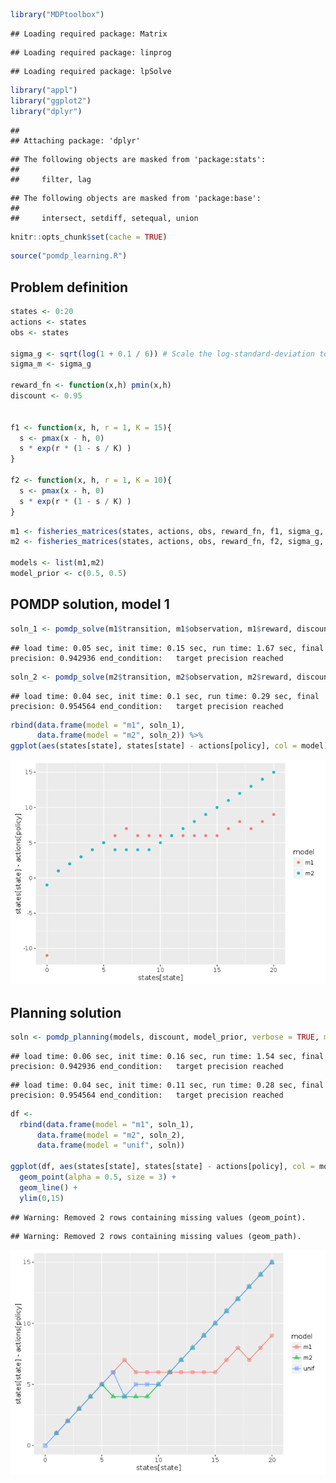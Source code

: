 



```r
library("MDPtoolbox")
```

```
## Loading required package: Matrix
```

```
## Loading required package: linprog
```

```
## Loading required package: lpSolve
```

```r
library("appl")
library("ggplot2")
library("dplyr")
```

```
## 
## Attaching package: 'dplyr'
```

```
## The following objects are masked from 'package:stats':
## 
##     filter, lag
```

```
## The following objects are masked from 'package:base':
## 
##     intersect, setdiff, setequal, union
```

```r
knitr::opts_chunk$set(cache = TRUE)
```


```r
source("pomdp_learning.R")
```


## Problem definition


```r
states <- 0:20
actions <- states
obs <- states

sigma_g <- sqrt(log(1 + 0.1 / 6)) # Scale the log-standard-deviation to result in similar variance to a uniform distribution of width 0.5
sigma_m <- sigma_g

reward_fn <- function(x,h) pmin(x,h)
discount <- 0.95


f1 <- function(x, h, r = 1, K = 15){
  s <- pmax(x - h, 0)
  s * exp(r * (1 - s / K) )
}

f2 <- function(x, h, r = 1, K = 10){
  s <- pmax(x - h, 0)
  s * exp(r * (1 - s / K) )
}
```



```r
m1 <- fisheries_matrices(states, actions, obs, reward_fn, f1, sigma_g, sigma_m)
m2 <- fisheries_matrices(states, actions, obs, reward_fn, f2, sigma_g, sigma_m)

models <- list(m1,m2)
model_prior <- c(0.5, 0.5)
```


## POMDP solution, model 1


```r
soln_1 <- pomdp_solve(m1$transition, m1$observation, m1$reward, discount, precision = 1)
```

```
## load time: 0.05 sec, init time: 0.15 sec, run time: 1.67 sec, final precision: 0.942936 end_condition:   target precision reached
```

```r
soln_2 <- pomdp_solve(m2$transition, m2$observation, m2$reward, discount, precision = 1)
```

```
## load time: 0.04 sec, init time: 0.1 sec, run time: 0.29 sec, final precision: 0.954564 end_condition:   target precision reached
```



```r
rbind(data.frame(model = "m1", soln_1),
      data.frame(model = "m2", soln_2)) %>%
ggplot(aes(states[state], states[state] - actions[policy], col = model)) + geom_point()
```

![](pomdp-learning_files/figure-html/unnamed-chunk-6-1.png)<!-- -->


## Planning solution


```r
soln <- pomdp_planning(models, discount, model_prior, verbose = TRUE, mc.cores = 1L, precision = 1)
```

```
## load time: 0.06 sec, init time: 0.16 sec, run time: 1.54 sec, final precision: 0.942936 end_condition:   target precision reached
```

```
## load time: 0.04 sec, init time: 0.11 sec, run time: 0.28 sec, final precision: 0.954564 end_condition:   target precision reached
```



```r
df <- 
  rbind(data.frame(model = "m1", soln_1),
      data.frame(model = "m2", soln_2),
      data.frame(model = "unif", soln))

ggplot(df, aes(states[state], states[state] - actions[policy], col = model, pch = model)) + 
  geom_point(alpha = 0.5, size = 3) + 
  geom_line() + 
  ylim(0,15)
```

```
## Warning: Removed 2 rows containing missing values (geom_point).
```

```
## Warning: Removed 2 rows containing missing values (geom_path).
```

![](pomdp-learning_files/figure-html/unnamed-chunk-8-1.png)<!-- -->


